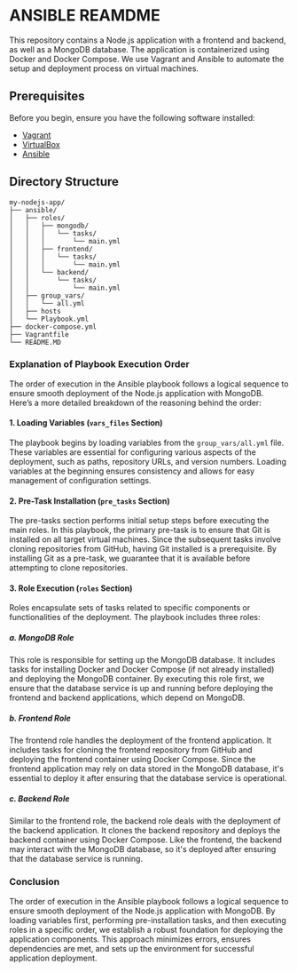 # ANSIBLE REAMDME

This repository contains a Node.js application with a frontend and backend, as well as a MongoDB database. The application is containerized using Docker and Docker Compose. We use Vagrant and Ansible to automate the setup and deployment process on virtual machines.

## Prerequisites

Before you begin, ensure you have the following software installed:

- [Vagrant](https://www.vagrantup.com/downloads)
- [VirtualBox](https://www.virtualbox.org/wiki/Downloads)
- [Ansible](https://docs.ansible.com/ansible/latest/installation_guide/intro_installation.html)

## Directory Structure

```plaintext
my-nodejs-app/
├── ansible/
│   ├── roles/
│   │   ├── mongodb/
│   │   │   └── tasks/
│   │   │       └── main.yml
│   │   ├── frontend/
│   │   │   └── tasks/
│   │   │       └── main.yml
│   │   └── backend/
│   │       └── tasks/
│   │           └── main.yml
│   ├── group_vars/
│   │   └── all.yml
│   ├── hosts
│   └── Playbook.yml
├── docker-compose.yml
├── Vagrantfile
└── README.MD

```

### Explanation of Playbook Execution Order

The order of execution in the Ansible playbook follows a logical sequence to ensure smooth deployment of the Node.js application with MongoDB. Here’s a more detailed breakdown of the reasoning behind the order:

#### 1. Loading Variables (`vars_files` Section)

The playbook begins by loading variables from the `group_vars/all.yml` file. These variables are essential for configuring various aspects of the deployment, such as paths, repository URLs, and version numbers. Loading variables at the beginning ensures consistency and allows for easy management of configuration settings.

#### 2. Pre-Task Installation (`pre_tasks` Section)

The pre-tasks section performs initial setup steps before executing the main roles. In this playbook, the primary pre-task is to ensure that Git is installed on all target virtual machines. Since the subsequent tasks involve cloning repositories from GitHub, having Git installed is a prerequisite. By installing Git as a pre-task, we guarantee that it is available before attempting to clone repositories.

#### 3. Role Execution (`roles` Section)

Roles encapsulate sets of tasks related to specific components or functionalities of the deployment. The playbook includes three roles:

##### a. MongoDB Role

This role is responsible for setting up the MongoDB database. It includes tasks for installing Docker and Docker Compose (if not already installed) and deploying the MongoDB container. By executing this role first, we ensure that the database service is up and running before deploying the frontend and backend applications, which depend on MongoDB.

##### b. Frontend Role

The frontend role handles the deployment of the frontend application. It includes tasks for cloning the frontend repository from GitHub and deploying the frontend container using Docker Compose. Since the frontend application may rely on data stored in the MongoDB database, it's essential to deploy it after ensuring that the database service is operational.

##### c. Backend Role

Similar to the frontend role, the backend role deals with the deployment of the backend application. It clones the backend repository and deploys the backend container using Docker Compose. Like the frontend, the backend may interact with the MongoDB database, so it's deployed after ensuring that the database service is running.

### Conclusion

The order of execution in the Ansible playbook follows a logical sequence to ensure smooth deployment of the Node.js application with MongoDB. By loading variables first, performing pre-installation tasks, and then executing roles in a specific order, we establish a robust foundation for deploying the application components. This approach minimizes errors, ensures dependencies are met, and sets up the environment for successful application deployment.
